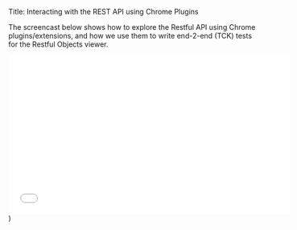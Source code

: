 Title: Interacting with the REST API using Chrome Plugins

The screencast below shows how to explore the Restful API using Chrome plugins/extensions, and how we use them to write end-2-end (TCK) tests for the Restful Objects viewer.

<iframe width="560" height="315" src="//www.youtube.com/embed/_-TOvVYWCHc" frameborder="0" allowfullscreen></iframe>)

